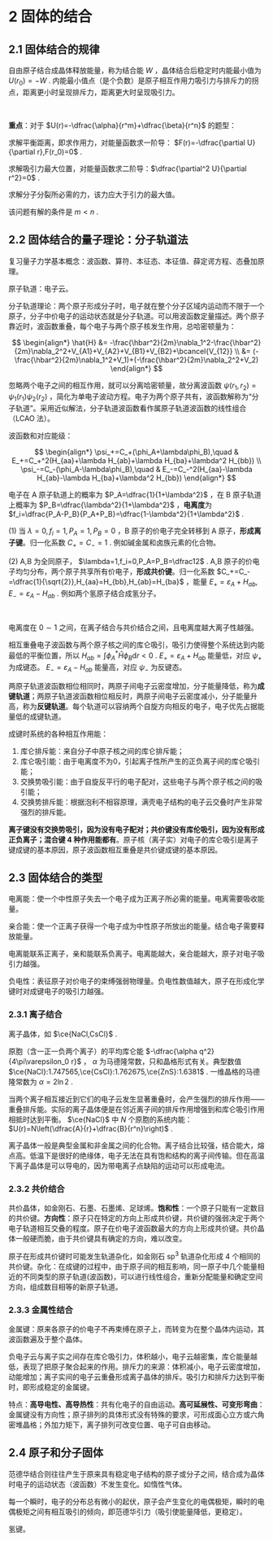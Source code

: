 # 2 固体的结合

## 2.1 固体结合的规律

自由原子结合成晶体释放能量，称为结合能 $W$ ，晶体结合后稳定时内能最小值为 $U(r_0)=-W$ . 内能最小值点（是个负数）是原子相互作用力吸引力与排斥力的拐点，距离更小时呈现排斥力，距离更大时呈现吸引力。

<br>

**重点**：对于 $U(r)=-\dfrac{\alpha}{r^m}+\dfrac{\beta}{r^n}$ 的题型：

求解平衡距离，即求作用力，对能量函数求一阶导： $F(r)=-\dfrac{\partial U}{\partial r},F(r_0)=0$ .

求解吸引力最大位置，对能量函数求二阶导：$\dfrac{\partial^2 U}{\partial r^2}=0$ .

求解分子分裂所必需的力，该力应大于引力的最大值。

该问题有解的条件是 $m<n$ .

## 2.2 固体结合的量子理论：分子轨道法

复习量子力学基本概念：波函数、算符、本征态、本征值、薛定谔方程、态叠加原理。

原子轨道：电子云。

分子轨道理论：两个原子形成分子时，电子就在整个分子区域内运动而不限于一个原子，分子中价电子的运动状态就是分子轨道。可以用波函数定量描述。两个原子靠近时，波函数重叠，每个电子与两个原子核发生作用，总哈密顿量为：

$$
\begin{align*}
\hat{H} &= -\frac{\hbar^2}{2m}\nabla_1^2-\frac{\hbar^2}{2m}\nabla_2^2+V_{A1}+V_{A2}+V_{B1}+V_{B2}+\bcancel{V_{12}} \\
&= (-\frac{\hbar^2}{2m}\nabla_1^2+V_1)+(-\frac{\hbar^2}{2m}\nabla_2^2+V_2)
\end{align*}
$$

忽略两个电子之间的相互作用，就可以分离哈密顿量，故分离波函数 $\psi(r_1,r_2)=\psi_1(r_1)\psi_2(r_2)$ ，简化为单电子波动方程。电子为两个原子共有，波函数解称为“分子轨道”。采用近似解法，分子轨道波函数看作属原子轨道波函数的线性组合（LCAO 法）。

波函数和对应能级：

$$
\begin{align*}
\psi_+=C_+(\phi_A+\lambda\phi_B),\quad & E_+=C_+^2(H_{aa}+\lambda H_{ab}+\lambda H_{ba}+\lambda^2 H_{bb}) \\
\psi_-=C_-(\phi_A-\lambda\phi_B),\quad & E_-=C_-^2(H_{aa}-\lambda H_{ab}-\lambda H_{ba}+\lambda^2 H_{bb})
\end{align*}
$$

电子在 A 原子轨道上的概率为 $P_A=\dfrac{1}{1+\lambda^2}$ ，在 B 原子轨道上概率为 $P_B=\dfrac{\lambda^2}{1+\lambda^2}$ ，**电离度**为 $f_i=\dfrac{P_A-P_B}{P_A+P_B}=\dfrac{1-\lambda^2}{1+\lambda^2}$ .

(1) 当 $\lambda=0,f_i=1,P_A=1,P_B=0$ ，B 原子的价电子完全转移到 A 原子，**形成离子键**。归一化系数 $C_+=C_-=1$ . 例如碱金属和卤族元素的化合物。

(2) A,B 为全同原子， $\lambda=1,f_i=0,P_A=P_B=\dfrac12$ . A,B 原子的价电子均匀分布，两个原子共享所有价电子，**形成共价键**。归一化系数 $C_+=C_-=\dfrac{1}{\sqrt{2}},H_{aa}=H_{bb},H_{ab}=H_{ba}$ ，能量 $E_+=\varepsilon_A+H_{ab},E_-=\varepsilon_A-H_{ab}$ . 例如两个氢原子结合成氢分子。

<br>

电离度在 $0\sim 1$ 之间，在离子结合与共价结合之间，且电离度越大离子性越强。

相互重叠电子波函数与两个原子核之间的库仑吸引，吸引力使得整个系统达到内能最低的平衡位置，所以 $H_{ab}=\displaystyle\int \phi_A^*\hat{H}\phi_B\mathrm{d}r<0$ . $E_+=\varepsilon_A+H_{ab}$ 能量低，对应 $\psi_+$ 为成键态。 $E_-=\varepsilon_A-H_{ab}$ 能量高，对应 $\psi_-$ 为反键态。

两原子轨道波函数相位相同时，两原子间电子云密度增加，分子能量降低，称为**成键轨道**；两原子轨道波函数相位相反时，两原子间电子云密度减小，分子能量升高，称为**反键轨道**。每个轨道可以容纳两个自旋方向相反的电子，电子优先占据能量低的成键轨道。

成键时系统的各种相互作用能：

1. 库仑排斥能：来自分子中原子核之间的库仑排斥能；
2. 库仑吸引能：由于电离度不为0，引起离子性所产生的正负离子间的库仑吸引能；
3. 交换势吸引能：由于自旋反平行的电子配对，这些电子与两个原子核之间的吸引能；
4. 交换势排斥能：根据泡利不相容原理，满壳电子结构的电子云交叠时产生非常强烈的排斥能。

**离子键没有交换势吸引，因为没有电子配对；共价键没有库伦吸引，因为没有形成正负离子；混合键 4 种作用能都有**。原子核（离子实）对电子的库仑吸引是离子键成键的基本原因，原子波函数相互重叠是共价键成键的基本原因。

## 2.3 固体结合的类型

电离能：使一个中性原子失去一个电子成为正离子所必需的能量。电离需要吸收能量。

亲合能：使一个正离子获得一个电子成为中性原子所放出的能量。结合电子需要释放能量。

电离能联系正离子，亲和能联系负离子。电离能越大，亲合能越大，原子对电子吸引力越强。

负电性：表征原子对价电子的束缚强弱物理量。负电性数值越大，原子在形成化学键时对成键电子的吸引力越强。

### 2.3.1 离子结合

离子晶体，如 $\ce{NaCl,CsCl}$ .

原胞（含一正一负两个离子）的平均库仑能 $-\dfrac{\alpha q^2}{4\pi\varepsilon_0 r}$ ， $\alpha$ 为马德隆常数，只和晶格形式有关。典型数值 $\ce{NaCl}:1.747565,\ce{CsCl}:1.762675,\ce{ZnS}:1.6381$ . 一维晶格的马德隆常数为 $\alpha=2\ln2$ .

当两个离子相互接近到它们的电子云发生显著重叠时，会产生强烈的排斥作用——重叠排斥能。实际的离子晶体便是在邻近离子间的排斥作用增强到和库仑吸引作用相抵时达到平衡。 $\ce{NaCl}$ 中 $N$ 个原胞的系统内能： $U(r)=N\left(\dfrac{A}{r}+\dfrac{B}{r^n}\right)$ .

离子晶体一般是典型金属和非金属之间的化合物。离子结合比较强，结合能大，熔点高。低温下是很好的绝缘体，电子无法在具有饱和结构的离子间传输。但在高温下离子晶体是可以导电的，因为带电离子点缺陷的运动可以形成电流。

### 2.3.2 共价结合

共价晶体，如金刚石、石墨、石墨烯、足球烯。**饱和性**：一个原子只能有一定数目的共价键。**方向性**：原子只在特定的方向上形成共价键，共价键的强弱决定于两个电子轨道相互交叠的程度。原子在价电子波函数最大的方向上形成共价键。共价晶体一般硬而脆，由于共价键具有确定的方向，难以改变。

原子在形成共价键时可能发生轨道杂化，如金刚石 $\text{sp}^3$ 轨道杂化形成 4 个相同的共价键。杂化：在成键的过程中，由于原子间的相互影响，同一原子中几个能量相近的不同类型的原子轨道(波函数)，可以进行线性组合，重新分配能量和确定空间方向，组成数目相等的新原子轨道。

### 2.3.3 金属性结合

金属键：原来各原子的价电子不再束缚在原子上，而转变为在整个晶体内运动，其波函数遍及于整个晶体。

负电子云与离子实之间存在库仑吸引力，体积越小，电子云越密集，库仑能量越低，表现了把原子聚合起来的作用。排斥力的来源：体积减小，电子云密度增加，动能增加；离子实间的电子云重叠形成离子晶体的排斥。吸引力和排斥力达到平衡时，即形成稳定的金属键。

特点：**高导电性、高导热性**：共有化电子的自由运动。**高可延展性、可变形弯曲**：金属键没有方向性；原子排列的具体形式没有特殊的要求，可形成面心立方或六角密堆晶格；外加力矩下，离子排列可改变位置、电子可自由移动。

## 2.4 原子和分子固体

范德华结合则往往产生于原来具有稳定电子结构的原子或分子之间，结合成为晶体时电子的运动状态（波函数）不发生变化。如惰性气体。

每一个瞬时，电子的分布总有微小的起伏，原子会产生变化的电偶极矩，瞬时的电偶极矩之间有相互吸引的倾向，即范德华引力（吸引使能量降低，更稳定）。

氢键。
